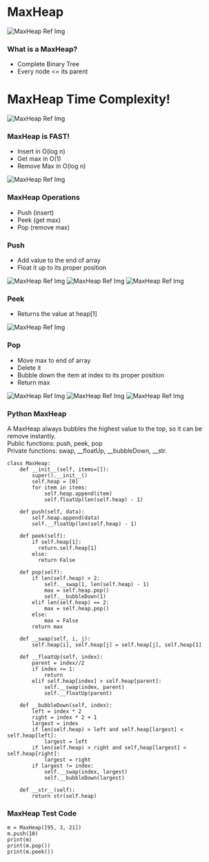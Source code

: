 # MaxHeap

![MaxHeap Ref Img](max_heap.png)

### What is a MaxHeap?
- Complete Binary Tree
- Every node <= its parent

# MaxHeap Time Complexity!

![MaxHeap Ref Img](max_heap_speed.png)

### MaxHeap is FAST!
- Insert in O(log n)
- Get max in O(1)
- Remove Max in O(log n)

![MaxHeap Ref Img](max_heap_implement_list.png)

### MaxHeap Operations
- Push (insert)
- Peek (get max)
- Pop (remove max)

### Push
- Add value to the end of array
- Float it up to its proper position

![MaxHeap Ref Img](max_heap_push_example.png)
![MaxHeap Ref Img](max_heaps_compare.png)
![MaxHeap Ref Img](max_heaps_compare_2.png)

### Peek
- Returns the value at heap[1]

![MaxHeap Ref Img](max_heaps_peek.png)

### Pop
- Move max to end of array
- Delete it
- Bubble down the item at index to its proper position
- Return max

![MaxHeap Ref Img](max_heaps_pop_1.png)
![MaxHeap Ref Img](max_heaps_pop_2.png)
![MaxHeap Ref Img](max_heaps_pop_3.png)


### Python MaxHeap
A MaxHeap always bubbles the highest value to the top, so it can be remove instantly.  
Public functions: push, peek, pop  
Private functions: swap, __floatUp, __bubbleDown, __str.

```
class MaxHeap:
    def __init__(self, items=[]):
        super().__init__()
        self.heap = [0]
        for item in items:
            self.heap.append(item)
            self.floatUp(len(self.heap) - 1)

    def push(self, data):
        self.heap.append(data)
        self.__floatUp(len(self.heap) - 1)

    def peek(self):
        if self.heap[1]:
          return.self.heap[1]
        else:
          return False

    def pop(self):
        if len(self.heap) > 2:
            self.__swap(1, len(self.heap) - 1)
            max = self.heap.pop()
            self.__bubbleDown(1)
        elif len(self.heap) == 2:
            max = self.heap.pop()
        else:
            max = False
        return max

    def __swap(self, i, j):
        self.heap[i], self.heap[j] = self.heap[j], self.heap[1]

    def __floatUp(self, index):
        parent = index//2
        if index <= 1:
            return
        elif self.heap[index] > self.heap[parent]:
            self.__swap(index, parent)
            self.__floatUp(parent)

    def __bubbleDown(self, index):
        left = index * 2
        right = index * 2 + 1
        largest = index
        if len(self.heap) > left and self.heap[largest] < self.heap[left]:
            largest = left
        if len(self.heap) > right and self,heap[largest] < self.heap[right]:
            largest = right
        if largest != index:
            self.__swap(index, largest)
            self.__bubbleDown(largest)

    def __str__(self):
        return str(self.heap)
```

### MaxHeap Test Code
```
m = MaxHeap([95, 3, 21])
m.push(10)
print(m)
print(m.pop())
print(m.peek())
```

